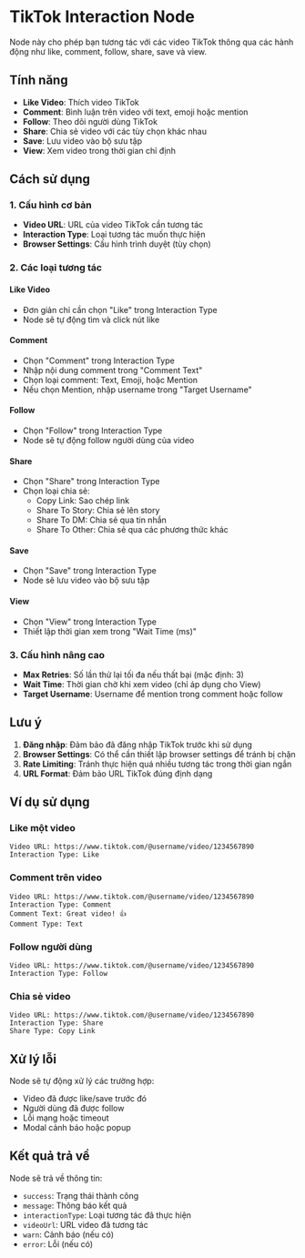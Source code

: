 # TikTok Interaction Node

Node này cho phép bạn tương tác với các video TikTok thông qua các hành động như like, comment, follow, share, save và view.

## Tính năng

- **Like Video**: Thích video TikTok
- **Comment**: Bình luận trên video với text, emoji hoặc mention
- **Follow**: Theo dõi người dùng TikTok
- **Share**: Chia sẻ video với các tùy chọn khác nhau
- **Save**: Lưu video vào bộ sưu tập
- **View**: Xem video trong thời gian chỉ định

## Cách sử dụng

### 1. Cấu hình cơ bản

- **Video URL**: URL của video TikTok cần tương tác
- **Interaction Type**: Loại tương tác muốn thực hiện
- **Browser Settings**: Cấu hình trình duyệt (tùy chọn)

### 2. Các loại tương tác

#### Like Video

- Đơn giản chỉ cần chọn "Like" trong Interaction Type
- Node sẽ tự động tìm và click nút like

#### Comment

- Chọn "Comment" trong Interaction Type
- Nhập nội dung comment trong "Comment Text"
- Chọn loại comment: Text, Emoji, hoặc Mention
- Nếu chọn Mention, nhập username trong "Target Username"

#### Follow

- Chọn "Follow" trong Interaction Type
- Node sẽ tự động follow người dùng của video

#### Share

- Chọn "Share" trong Interaction Type
- Chọn loại chia sẻ:
  - Copy Link: Sao chép link
  - Share To Story: Chia sẻ lên story
  - Share To DM: Chia sẻ qua tin nhắn
  - Share To Other: Chia sẻ qua các phương thức khác

#### Save

- Chọn "Save" trong Interaction Type
- Node sẽ lưu video vào bộ sưu tập

#### View

- Chọn "View" trong Interaction Type
- Thiết lập thời gian xem trong "Wait Time (ms)"

### 3. Cấu hình nâng cao

- **Max Retries**: Số lần thử lại tối đa nếu thất bại (mặc định: 3)
- **Wait Time**: Thời gian chờ khi xem video (chỉ áp dụng cho View)
- **Target Username**: Username để mention trong comment hoặc follow

## Lưu ý

1. **Đăng nhập**: Đảm bảo đã đăng nhập TikTok trước khi sử dụng
2. **Browser Settings**: Có thể cần thiết lập browser settings để tránh bị chặn
3. **Rate Limiting**: Tránh thực hiện quá nhiều tương tác trong thời gian ngắn
4. **URL Format**: Đảm bảo URL TikTok đúng định dạng

## Ví dụ sử dụng

### Like một video

```
Video URL: https://www.tiktok.com/@username/video/1234567890
Interaction Type: Like
```

### Comment trên video

```
Video URL: https://www.tiktok.com/@username/video/1234567890
Interaction Type: Comment
Comment Text: Great video! 👍
Comment Type: Text
```

### Follow người dùng

```
Video URL: https://www.tiktok.com/@username/video/1234567890
Interaction Type: Follow
```

### Chia sẻ video

```
Video URL: https://www.tiktok.com/@username/video/1234567890
Interaction Type: Share
Share Type: Copy Link
```

## Xử lý lỗi

Node sẽ tự động xử lý các trường hợp:

- Video đã được like/save trước đó
- Người dùng đã được follow
- Lỗi mạng hoặc timeout
- Modal cảnh báo hoặc popup

## Kết quả trả về

Node sẽ trả về thông tin:

- `success`: Trạng thái thành công
- `message`: Thông báo kết quả
- `interactionType`: Loại tương tác đã thực hiện
- `videoUrl`: URL video đã tương tác
- `warn`: Cảnh báo (nếu có)
- `error`: Lỗi (nếu có)
